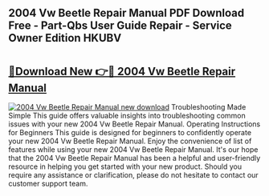 ## 2004 Vw Beetle Repair Manual PDF Download Free - Part-Qbs User Guide Repair - Service Owner Edition HKUBV

# <h2><a href="http://bc54888.oget.top/?id=2004+Vw+Beetle+Repair+Manual">🔗Download New 👉🔴 2004 Vw Beetle Repair Manual</a></h2>

[![2004 Vw Beetle Repair Manual new download](https://i.imgur.com/5g1atiW.png)](http://bc54888.oget.top/?id=2004+Vw+Beetle+Repair+Manual)
Troubleshooting Made Simple This guide offers valuable insights into troubleshooting common issues with your new 2004 Vw Beetle Repair Manual. Operating Instructions for Beginners This guide is designed for beginners to confidently operate your new 2004 Vw Beetle Repair Manual. Enjoy the convenience of list of features while using your new 2004 Vw Beetle Repair Manual. It's our hope that the 2004 Vw Beetle Repair Manual has been a helpful and user-friendly resource in helping you get started with your new product. Should you require any assistance or clarification, please do not hesitate to contact our customer support team.
